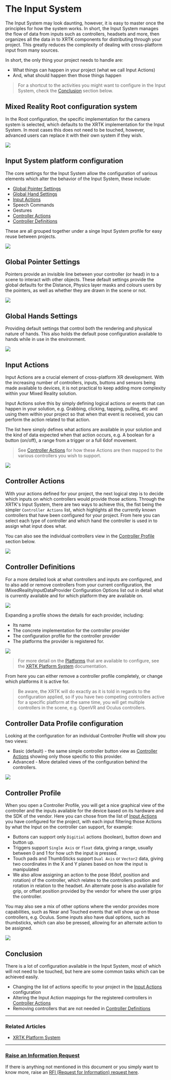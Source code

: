 # The Input System

The Input System may look daunting, however, it is easy to master once the principles for how the system works.
In short, the Input System manages the flow of data from inputs such as controllers, headsets and more, then organizes all the data in to XRTK components for distributing through your project.  This greatly reduces the complexity of dealing with cross-platform input from many sources.

In short, the only thing your project needs to handle are:

* What things can happen in your project (what we call Input Actions)
* And, what should happen then those things happen

> For a shortcut to the activities you might want to configure in the Input System, check the [Conclusion](#conclusion) section below.

## Mixed Reality Root configuration system

In the Root configuration, the specific implementation for the camera system is selected, which defaults to the XRTK implementation for the Input System.  In most cases this does not need to be touched, however, advanced users can replace it with their own system if they wish.

![](../images/Configuation/InputSystem/InputSystemProfile.png)

## Input System platform configuration

The core settings for the Input System allow the configuration of various elements which alter the behavior of the Input System, these include:

* [Global Pointer Settings](#global-pointer-settings)
* [Global Hand Settings](#global-hand-settings)
* [Input Actions](#input-actions)
* Speech Commands
* Gestures 
* [Controller Actions](#controller-actions)
* [Controller Definitions](#controller-definitions)

These are all grouped together under a singe Input System profile for easy reuse between projects.

![](../images/Configuation/InputSystem/InputSystemSettings.png)

## Global Pointer Settings

Pointers provide an invisible line between your controller (or head) in to a scene to interact with other objects. These default settings provide the global defaults for the Distance, Physics layer masks and colours users by the pointers, as well as whether they are drawn in the scene or not. 

![](../images/Configuation/InputSystem/GlobalPointerSettings.png)

## Global Hands Settings

Providing default settings that control both the rendering and physical nature of hands. This also holds the default pose configuration available to hands while in use in the environment.

![](../images/Configuation/InputSystem/GlobalHandSettings.png)

## Input Actions

Input Actions are a crucial element of cross-platform XR development.  With the increasing number of controllers, inputs, buttons and sensors being made available to devices, it is not practical to keep adding more complexity within your Mixed Reality solution.

Input Actions solve this by simply defining logical actions or events that can happen in your solution, e.g. Grabbing, clicking, tapping, pulling, etc and using them within your project so that when that event is received, you can perform the action related to that action.

The list here simply defines what actions are available in your solution and the kind of data expected when that action occurs, e.g. A boolean for a button (on/off), a range from a trigger or a full 6dof movement.

> See [Controller Actions](#controller-actions) for how these Actions are then mapped to the various controllers you wish to support.

![](../images/Configuation/InputSystem/InputActions.png)

## Controller Actions

With your actions defined for your project, the next logical step is to decide which inputs on which controllers would provide those actions. Through the XRTK's Input System, there are two ways to achieve this, the fist being the simpler `Controller Actions` list, which highlights all the currently known controllers that have been configured for your project.  From here you can select each type of controller and which hand the controller is used in to assign what input does what.

You can also see the individual controllers view in the [Controller Profile](#controller-profile) section below.

![](../images/Configuation/InputSystem/ShortcutControllerActionMappings.png)

## Controller Definitions

For a more detailed look at what controllers and inputs are configured, and to also add or remove controllers from your current configuration, the IMixedRealityInputDataProvider Configuration Options list out in detail what is currently available and for which platform they are available on.

![](../images/Configuation/InputSystem/ConfiguredControllerDataProviders.png)

Expanding a profile shows the details for each provider, including:

* Its name
* The concrete implementation for the controller provider
* The configuration profile for the controller provider
* The platforms the provider is registered for.

![](../images/Configuation/InputSystem/ControllerDataProvider.png)

> For more detail on the [Platforms](08-platform-system.md) that are available to configure, see the [XRTK Platform System](08-platform-system.md) documentation.

From here you can either remove a controller profile completely, or change which platforms it is active for.

> Be aware, the XRTK will do exactly as it is told in regards to the configuration applied, so if you have two competing controllers active for a specific platform at the same time, you will get multiple controllers in the scene, e.g. OpenVR and Oculus controllers.

## Controller Data Profile configuration

Looking at the configuration for an individual Controller Profile will show you two views:

* Basic (default) - the same simple controller button view as [Controller Actions](#controller-actions) showing only those specific to this provider.
* Advanced - More detailed views of the configuration behind the controllers.

![](../images/Configuation/InputSystem/ControllerDataProviderProfile.png)

## Controller Profile

When you open a Controller Profile, you will get a nice graphical view of the controller and the inputs available for the device based on its hardware and the SDK of the vendor.  Here you can chose from the list of [Input Actions](#input-actions) you have configured for the project, with each input filtering those Actions by what the Input on the controller can support, for example:

* Buttons can support only `Digitial` actions (boolean), button down and button up. 
* Triggers support `Single Axis` or `float` data, giving a range, usually between 0 and 1 for how uch the input is pressed.
* Touch pads and ThumbSticks support `Dual Axis` or `Vector2` data, giving two coordinates in the X and Y planes based on how the input is manipulated
* We also allow assigning an action to the pose (6dof, position and rotation) of the controller, which relates to the controllers position and rotation in relation to the headset.  An alternate pose is also available for grip, or offset position provided by the vendor for where the user grips the controller.

You may also see a mix of other options where the vendor provides more capabilities, such as Near and Touched events that will show up on those controllers, e.g. Oculus.  Some inputs also have dual options, such as thumbsticks, which can also be pressed, allowing for an alternate action to be assigned.

![](../images/Configuation/InputSystem/ControllerProfile.png)

## Conclusion

There is a lot of configuration available in the Input System, most of which will not need to be touched, but here are some common tasks which can be achieved easily.

* Changing the list of actions specific to your project in the [Input Actions](#input-actions) configuration
* Altering the Input Action mappings for the registered controllers in [Controller Actions](#controller-actions)
* Removing controllers that are not needed in [Controller Definitions](#controller-definitions)

---

### Related Articles

* [XRTK Platform System](08-platform-framework.md)

---

### [**Raise an Information Request**](https://github.com/XRTK/XRTK-Core/issues/new?assignees=&labels=question&template=request_for_information.md&title=)

If there is anything not mentioned in this document or you simply want to know more, raise an [RFI (Request for Information) request here](https://github.com/XRTK/XRTK-Core/issues/new?assignees=&labels=question&template=request_for_information.md&title=).
